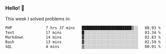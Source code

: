 ### Hello! 👋

This week I solved problems in:

<!--START_SECTION:waka-->

```txt
PHP               7 hrs 37 mins   ██████████████████████▒░░   88.93 %
Text              17 mins         █░░░░░░░░░░░░░░░░░░░░░░░░   03.34 %
Markdown          14 mins         ▓░░░░░░░░░░░░░░░░░░░░░░░░   02.83 %
Bash              13 mins         ▓░░░░░░░░░░░░░░░░░░░░░░░░   02.59 %
SQL               4 mins          ▒░░░░░░░░░░░░░░░░░░░░░░░░   00.91 %
```

<!--END_SECTION:waka-->
